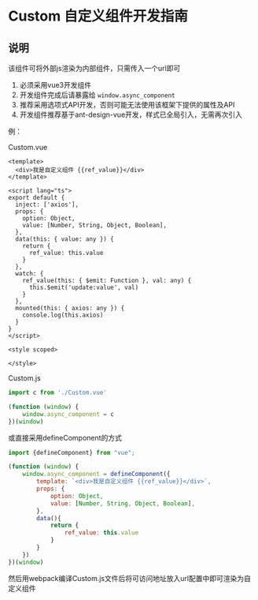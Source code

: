 # Custom 自定义组件开发指南

## 说明

该组件可将外部js渲染为内部组件，只需传入一个url即可

1. 必须采用vue3开发组件
2. 开发组件完成后请暴露给 ```window.async_component```
3. 推荐采用选项式API开发，否则可能无法使用该框架下提供的属性及API
4. 开发组件推荐基于ant-design-vue开发，样式已全局引入，无需再次引入

例：<br>

Custom.vue

```vue
<template>
  <div>我是自定义组件 {{ref_value}}</div>
</template>

<script lang="ts">
export default {
  inject: ['axios'],
  props: {
    option: Object,
    value: [Number, String, Object, Boolean],
  },
  data(this: { value: any }) {
    return {
      ref_value: this.value
    }
  },
  watch: {
    ref_value(this: { $emit: Function }, val: any) {
      this.$emit('update:value', val)
    }
  },
  mounted(this: { axios: any }) {
    console.log(this.axios)
  }
}
</script>

<style scoped>

</style>
```

Custom.js

```js
import c from './Custom.vue'

(function (window) {
    window.async_component = c
})(window)
```
或直接采用defineComponent的方式
```js
import {defineComponent} from "vue";

(function (window) {
    window.async_component = defineComponent({
        template: `<div>我是自定义组件 {{ref_value}}</div>`,
        props: {
            option: Object,
            value: [Number, String, Object, Boolean],
        },
        data(){
            return {
                ref_value: this.value
            }
        }
    })
})(window)
````

然后用webpack编译Custom.js文件后将可访问地址放入url配置中即可渲染为自定义组件
